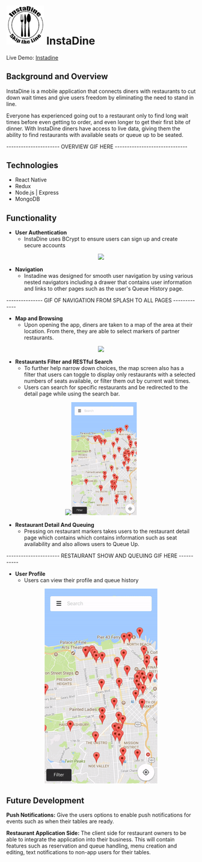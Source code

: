 # <img src="https://github.com/odangitsdjang/InstaDine/blob/master/assets/images/logo_black.png" width="100px"> InstaDine

Live Demo: [Instadine](http://www.instadine.club/)

## Background and Overview

InstaDine is a mobile application that connects diners with restaurants to cut down wait times and give users freedom by eliminating the need to stand in line. 

Everyone has experienced going out to a restaurant only to find long wait times before even getting to order, and even longer to get their first bite of dinner. With InstaDine diners have access to live data, giving them the ability to find restaurants with available seats or queue up to be seated.

---------------------- OVERVIEW GIF HERE ------------------------------

## Technologies
* React Native
* Redux
* Node.js | Express
* MongoDB

## Functionality

* **User Authentication**
  * InstaDine uses BCrypt to ensure users can sign up and create secure accounts

<p align="center">
  <img src="https://github.com/odangitsdjang/InstaDine/blob/master/docs/demo_page/assets/mp4/gifs/login.gif" height="300px"/>
</p>

* **Navigation**
  * Instadine was designed for smooth user navigation by using various nested navigators including a drawer that contains user information and links to other pages such as the user's Queue History page.

--------------- GIF OF NAVIGATION FROM SPLASH TO ALL PAGES -------------

* **Map and Browsing**
  * Upon opening the app, diners are taken to a map of the area at their location. From there, they are able to select markers of partner restaurants.

<p align="center">
  <img height="300px" src="https://github.com/odangitsdjang/InstaDine/blob/master/docs/demo_page/assets/mp4/gifs/map.gif"/>
</p>

* **Restaurants Filter and RESTful Search**
  * To further help narrow down choices, the map screen also has a filter that users can toggle to display only restaurants with a selected numbers of seats available, or filter them out by current wait times. 
  * Users can search for specific restaurants and be redirected to the detail page while using the search bar.

<p align="center">
  <img src="https://github.com/odangitsdjang/InstaDine/blob/master/docs/demo_page/assets/mp4/gifs/filter.gif" height="300px"/><img src="https://github.com/odangitsdjang/InstaDine/blob/master/docs/demo_page/assets/mp4/gifs/search.gif" height="300px"/>
</p>

* **Restaurant Detail And Queuing**
  * Pressing on restaurant markers takes users to the restaurant detail page which contains which contains information such as seat availability and also allows users to Queue Up.

---------------------- RESTAURANT SHOW AND QUEUING GIF HERE -----------

* **User Profile**
  * Users can view their profile and queue history

<p align="center">
  <img src="https://github.com/odangitsdjang/InstaDine/blob/master/docs/demo_page/assets/mp4/gifs/search.gif" width="300px"/>
</p>

## Future Development

**Push Notifications:**
Give the users options to enable push notifications for events such as when their tables are ready.

**Restaurant Application Side:**
The client side for restaurant owners to be able to integrate the application into their business. This will contain features such as reservation and queue handling, menu creation and editing, text notifications to non-app users for their tables.

